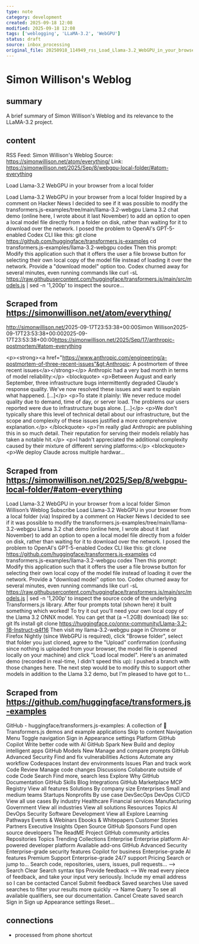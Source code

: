 ```yaml
---
type: note
category: development
created: 2025-09-18 12:08
modified: 2025-09-18 12:08
tags: ['weblogging', 'LLaMA-3.2', 'WebGPU']
status: draft
source: inbox_processing
original_file: 20250918_114949_rss_Load_Llama-3.2_WebGPU_in_your_browser_from_a_local.txt
---
```


# Simon Willison's Weblog

## summary
A brief summary of Simon Willison's Weblog and its relevance to the LLaMA-3.2 project.

## content
RSS Feed: Simon Willison's Weblog
Source: https://simonwillison.net/atom/everything/
Link: https://simonwillison.net/2025/Sep/8/webgpu-local-folder/#atom-everything

Load Llama-3.2 WebGPU in your browser from a local folder

Load Llama-3.2 WebGPU in your browser from a local folder Inspired by a comment on Hacker News I decided to see if it was possible to modify the transformers.js-examples/tree/main/llama-3.2-webgpu Llama 3.2 chat demo (online here, I wrote about it last November) to add an option to open a local model file directly from a folder on disk, rather than waiting for it to download over the network. I posed the problem to OpenAI's GPT-5-enabled Codex CLI like this: git clone https://github.com/huggingface/transformers.js-examples cd transformers.js-examples/llama-3.2-webgpu codex Then this prompt: Modify this application such that it offers the user a file browse button for selecting their own local copy of the model file instead of loading it over the network. Provide a "download model" option too. Codex churned away for several minutes, even running commands like curl -sL https://raw.githubusercontent.com/huggingface/transformers.js/main/src/models.js | sed -n '1,200p' to inspect the source...

## Scraped from https://simonwillison.net/atom/everything/
<?xml version="1.0" encoding="utf-8"?>
<feed xml:lang="en-us" xmlns="http://www.w3.org/2005/Atom"><title>Simon Willison's Weblog</title><link href="http://simonwillison.net/" rel="alternate"/><link href="http://simonwillison.net/atom/everything/" rel="self"/><id>http://simonwillison.net/</id><updated>2025-09-17T23:53:38+00:00</updated><author><name>Simon Willison</name></author><entry><title>Anthropic: A postmortem of three recent issues</title><link href="https://simonwillison.net/2025/Sep/17/anthropic-postmortem/#atom-everything" rel="alternate"/><published>2025-09-17T23:53:38+00:00</published><updated>2025-09-17T23:53:38+00:00</updated><id>https://simonwillison.net/2025/Sep/17/anthropic-postmortem/#atom-everything</id><summary type="html">
    
&lt;p&gt;&lt;strong&gt;&lt;a href="https://www.anthropic.com/engineering/a-postmortem-of-three-recent-issues"&gt;Anthropic: A postmortem of three recent issues&lt;/a&gt;&lt;/strong&gt;&lt;/p&gt;
Anthropic had a very bad month in terms of model reliability:&lt;/p&gt;
&lt;blockquote&gt;
&lt;p&gt;Between August and early September, three infrastructure bugs intermittently degraded Claude's response quality. We've now resolved these issues and want to explain what happened. [...]&lt;/p&gt;
&lt;p&gt;To state it plainly: We never reduce model quality due to demand, time of day, or server load. The problems our users reported were due to infrastructure bugs alone. [...]&lt;/p&gt;
&lt;p&gt;We don't typically share this level of technical detail about our infrastructure, but the scope and complexity of these issues justified a more comprehensive explanation.&lt;/p&gt;
&lt;/blockquote&gt;
&lt;p&gt;I'm really glad Anthropic are publishing this in so much detail. Their reputation for serving their models reliably has taken a notable hit.&lt;/p&gt;
&lt;p&gt;I hadn't appreciated the additional complexity caused by their mixture of different serving platforms:&lt;/p&gt;
&lt;blockquote&gt;
&lt;p&gt;We deploy Claude across multiple hardwar...


## Scraped from https://simonwillison.net/2025/Sep/8/webgpu-local-folder/#atom-everything
Load Llama-3.2 WebGPU in your browser from a local folder Simon Willison’s Weblog Subscribe Load Llama-3.2 WebGPU in your browser from a local folder (via) Inspired by a comment on Hacker News I decided to see if it was possible to modify the transformers.js-examples/tree/main/llama-3.2-webgpu Llama 3.2 chat demo (online here, I wrote about it last November) to add an option to open a local model file directly from a folder on disk, rather than waiting for it to download over the network. I posed the problem to OpenAI's GPT-5-enabled Codex CLI like this: git clone https://github.com/huggingface/transformers.js-examples cd transformers.js-examples/llama-3.2-webgpu codex Then this prompt: Modify this application such that it offers the user a file browse button for selecting their own local copy of the model file instead of loading it over the network. Provide a "download model" option too. Codex churned away for several minutes, even running commands like curl -sL https://raw.githubusercontent.com/huggingface/transformers.js/main/src/models.js | sed -n '1,200p' to inspect the source code of the underlying Transformers.js library. After four prompts total (shown here) it built something which worked! To try it out you'll need your own local copy of the Llama 3.2 ONNX model. You can get that (a ~1.2GB) download) like so: git lfs install git clone https://huggingface.co/onnx-community/Llama-3.2-1B-Instruct-q4f16 Then visit my llama-3.2-webgpu page in Chrome or Firefox Nightly (since WebGPU is required), click "Browse folder", select that folder you just cloned, agree to the "Upload" confirmation (confusing since nothing is uploaded from your browser, the model file is opened locally on your machine) and click "Load local model". Here's an animated demo (recorded in real-time, I didn't speed this up): I pushed a branch with those changes here. The next step would be to modify this to support other models in addition to the Llama 3.2 demo, but I'm pleased to have got to t...


## Scraped from https://github.com/huggingface/transformers.js-examples
GitHub - huggingface/transformers.js-examples: A collection of 🤗 Transformers.js demos and example applications Skip to content Navigation Menu Toggle navigation Sign in Appearance settings Platform GitHub Copilot Write better code with AI GitHub Spark New Build and deploy intelligent apps GitHub Models New Manage and compare prompts GitHub Advanced Security Find and fix vulnerabilities Actions Automate any workflow Codespaces Instant dev environments Issues Plan and track work Code Review Manage code changes Discussions Collaborate outside of code Code Search Find more, search less Explore Why GitHub Documentation GitHub Skills Blog Integrations GitHub Marketplace MCP Registry View all features Solutions By company size Enterprises Small and medium teams Startups Nonprofits By use case DevSecOps DevOps CI/CD View all use cases By industry Healthcare Financial services Manufacturing Government View all industries View all solutions Resources Topics AI DevOps Security Software Development View all Explore Learning Pathways Events &amp; Webinars Ebooks &amp; Whitepapers Customer Stories Partners Executive Insights Open Source GitHub Sponsors Fund open source developers The ReadME Project GitHub community articles Repositories Topics Trending Collections Enterprise Enterprise platform AI-powered developer platform Available add-ons GitHub Advanced Security Enterprise-grade security features Copilot for business Enterprise-grade AI features Premium Support Enterprise-grade 24/7 support Pricing Search or jump to... Search code, repositories, users, issues, pull requests... --> Search Clear Search syntax tips Provide feedback --> We read every piece of feedback, and take your input very seriously. Include my email address so I can be contacted Cancel Submit feedback Saved searches Use saved searches to filter your results more quickly --> Name Query To see all available qualifiers, see our documentation. Cancel Create saved search Sign in Sign up Appearance settings Reset...


## connections
- processed from phone shortcut
